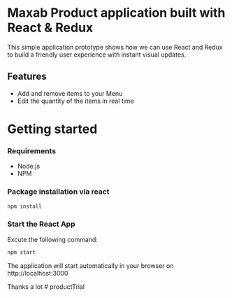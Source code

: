 # Maxab Product application built with React & Redux

This simple application prototype shows how we can use React and Redux to build a friendly user experience with instant visual updates.

## Features

- Add and remove items to your Menu
- Edit the quantity of the items in real time

# Getting started

### Requirements

- Node.js
- NPM

### Package installation via react

```bash
npm install
```

### Start the React App

Excute the following command:

```bash
npm start
```

The application will start automatically in your browser on http://localhost:3000

Thanks a lot
#   p r o d u c t T r i a l  
 